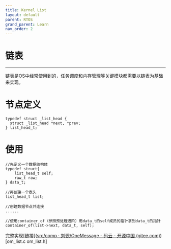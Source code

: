 ```yaml
---
title: Kernel List
layout: default
parent: RTOS
grand_parent: Learn
nav_order: 2
---
```


# 链表

---
链表是OS中经常使用到的，任务调度和内存管理等关键模块都需要以链表为基础来实现。

# 节点定义

```
typedef struct _list_head {
  struct _list_head *next, *prev;
} list_head_t;
```

# 使用

```
//先定义一个数据结构体
typedef struct{
    list_head_t self;
    raw_t raw;
} data_t;

//再创建一个表头
list_head_t list;

//创建数据节点并连接
......

//使用container_of（参照预处理进阶）用data_t的self成员的指针拿到data_t的指针
container_of(list->next, data_t, self);
```

完整实现[链接]([src/comp · 刘骢/OneMessage - 码云 - 开源中国 (gitee.com)](https://gitee.com/jiu-xiao/one-message/tree/master/src/comp))[om_list.c om_list.h]
